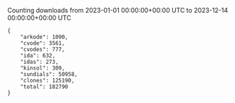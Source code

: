 
Counting downloads from 2023-01-01 00:00:00+00:00 UTC to 2023-12-14 00:00:00+00:00 UTC

```
{
    "arkode": 1090,
    "cvode": 3561,
    "cvodes": 777,
    "ida": 632,
    "idas": 273,
    "kinsol": 309,
    "sundials": 50958,
    "clones": 125190,
    "total": 182790
}
```
